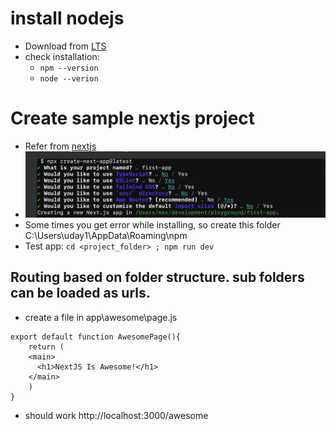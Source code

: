 # install nodejs
- Download from [LTS](https://nodejs.org/en)
- check installation:
  - ```npm --version```
  - ```node --verion```

# Create sample nextjs project
- Refer from [nextjs](https://nextjs.org/docs/getting-started/installation)
- ![create project command](img/01.jpg)
- Some times you get error while installing, so create this folder C:\Users\uday1\AppData\Roaming\npm
- Test app: ```cd <project_folder> ; npm run dev```

## Routing based on folder structure. sub folders can be loaded as urls.
- create a file  in app\awesome\page.js
```
export default function AwesomePage(){
	return (
	<main>
	  <h1>NextJS Is Awesome!</h1>
	</main>
	)
}
```
- should work http://localhost:3000/awesome
